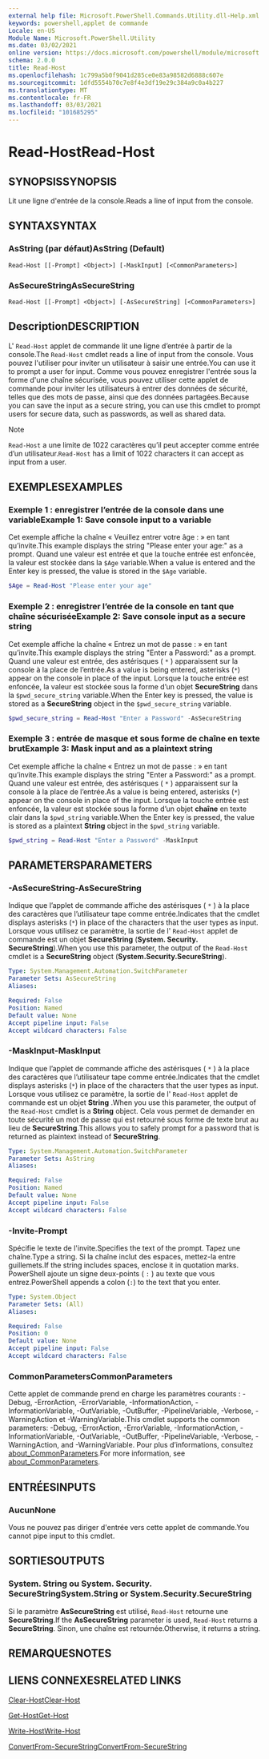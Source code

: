 ```yaml
---
external help file: Microsoft.PowerShell.Commands.Utility.dll-Help.xml
keywords: powershell,applet de commande
Locale: en-US
Module Name: Microsoft.PowerShell.Utility
ms.date: 03/02/2021
online version: https://docs.microsoft.com/powershell/module/microsoft.powershell.utility/read-host?view=powershell-7.1&WT.mc_id=ps-gethelp
schema: 2.0.0
title: Read-Host
ms.openlocfilehash: 1c799a5b0f9041d285ce0e83a98582d6888c607e
ms.sourcegitcommit: 1dfd5554b70c7e8f4e3df19e29c384a9c0a4b227
ms.translationtype: MT
ms.contentlocale: fr-FR
ms.lasthandoff: 03/03/2021
ms.locfileid: "101685295"
---
```

# <span data-ttu-id="36992-103">Read-Host</span><span class="sxs-lookup"><span data-stu-id="36992-103">Read-Host</span></span>

## <span data-ttu-id="36992-104">SYNOPSIS</span><span class="sxs-lookup"><span data-stu-id="36992-104">SYNOPSIS</span></span>
<span data-ttu-id="36992-105">Lit une ligne d'entrée de la console.</span><span class="sxs-lookup"><span data-stu-id="36992-105">Reads a line of input from the console.</span></span>

## <span data-ttu-id="36992-106">SYNTAX</span><span class="sxs-lookup"><span data-stu-id="36992-106">SYNTAX</span></span>

### <span data-ttu-id="36992-107">AsString (par défaut)</span><span class="sxs-lookup"><span data-stu-id="36992-107">AsString (Default)</span></span>

```
Read-Host [[-Prompt] <Object>] [-MaskInput] [<CommonParameters>]
```

### <span data-ttu-id="36992-108">AsSecureString</span><span class="sxs-lookup"><span data-stu-id="36992-108">AsSecureString</span></span>

```
Read-Host [[-Prompt] <Object>] [-AsSecureString] [<CommonParameters>]
```

## <span data-ttu-id="36992-109">Description</span><span class="sxs-lookup"><span data-stu-id="36992-109">DESCRIPTION</span></span>

<span data-ttu-id="36992-110">L' `Read-Host` applet de commande lit une ligne d’entrée à partir de la console.</span><span class="sxs-lookup"><span data-stu-id="36992-110">The `Read-Host` cmdlet reads a line of input from the console.</span></span> <span data-ttu-id="36992-111">Vous pouvez l'utiliser pour inviter un utilisateur à saisir une entrée.</span><span class="sxs-lookup"><span data-stu-id="36992-111">You can use it to prompt a user for input.</span></span> <span data-ttu-id="36992-112">Comme vous pouvez enregistrer l'entrée sous la forme d'une chaîne sécurisée, vous pouvez utiliser cette applet de commande pour inviter les utilisateurs à entrer des données de sécurité, telles que des mots de passe, ainsi que des données partagées.</span><span class="sxs-lookup"><span data-stu-id="36992-112">Because you can save the input as a secure string, you can use this cmdlet to prompt users for secure data, such as passwords, as well as shared data.</span></span>

> [!NOTE]
> <span data-ttu-id="36992-113">`Read-Host` a une limite de 1022 caractères qu’il peut accepter comme entrée d’un utilisateur.</span><span class="sxs-lookup"><span data-stu-id="36992-113">`Read-Host` has a limit of 1022 characters it can accept as input from a user.</span></span>

## <span data-ttu-id="36992-114">EXEMPLES</span><span class="sxs-lookup"><span data-stu-id="36992-114">EXAMPLES</span></span>

### <span data-ttu-id="36992-115">Exemple 1 : enregistrer l’entrée de la console dans une variable</span><span class="sxs-lookup"><span data-stu-id="36992-115">Example 1: Save console input to a variable</span></span>

<span data-ttu-id="36992-116">Cet exemple affiche la chaîne « Veuillez entrer votre âge : » en tant qu’invite.</span><span class="sxs-lookup"><span data-stu-id="36992-116">This example displays the string "Please enter your age:" as a prompt.</span></span> <span data-ttu-id="36992-117">Quand une valeur est entrée et que la touche entrée est enfoncée, la valeur est stockée dans la `$Age` variable.</span><span class="sxs-lookup"><span data-stu-id="36992-117">When a value is entered and the Enter key is pressed, the value is stored in the `$Age` variable.</span></span>

```powershell
$Age = Read-Host "Please enter your age"
```

### <span data-ttu-id="36992-118">Exemple 2 : enregistrer l’entrée de la console en tant que chaîne sécurisée</span><span class="sxs-lookup"><span data-stu-id="36992-118">Example 2: Save console input as a secure string</span></span>

<span data-ttu-id="36992-119">Cet exemple affiche la chaîne « Entrez un mot de passe : » en tant qu’invite.</span><span class="sxs-lookup"><span data-stu-id="36992-119">This example displays the string "Enter a Password:" as a prompt.</span></span> <span data-ttu-id="36992-120">Quand une valeur est entrée, des astérisques ( `*` ) apparaissent sur la console à la place de l’entrée.</span><span class="sxs-lookup"><span data-stu-id="36992-120">As a value is being entered, asterisks (`*`) appear on the console in place of the input.</span></span> <span data-ttu-id="36992-121">Lorsque la touche entrée est enfoncée, la valeur est stockée sous la forme d’un objet **SecureString** dans la `$pwd_secure_string` variable.</span><span class="sxs-lookup"><span data-stu-id="36992-121">When the Enter key is pressed, the value is stored as a **SecureString** object in the `$pwd_secure_string` variable.</span></span>

```powershell
$pwd_secure_string = Read-Host "Enter a Password" -AsSecureString
```

### <span data-ttu-id="36992-122">Exemple 3 : entrée de masque et sous forme de chaîne en texte brut</span><span class="sxs-lookup"><span data-stu-id="36992-122">Example 3: Mask input and as a plaintext string</span></span>

<span data-ttu-id="36992-123">Cet exemple affiche la chaîne « Entrez un mot de passe : » en tant qu’invite.</span><span class="sxs-lookup"><span data-stu-id="36992-123">This example displays the string "Enter a Password:" as a prompt.</span></span> <span data-ttu-id="36992-124">Quand une valeur est entrée, des astérisques ( `*` ) apparaissent sur la console à la place de l’entrée.</span><span class="sxs-lookup"><span data-stu-id="36992-124">As a value is being entered, asterisks (`*`) appear on the console in place of the input.</span></span> <span data-ttu-id="36992-125">Lorsque la touche entrée est enfoncée, la valeur est stockée sous la forme d’un objet **chaîne** en texte clair dans la `$pwd_string` variable.</span><span class="sxs-lookup"><span data-stu-id="36992-125">When the Enter key is pressed, the value is stored as a plaintext **String** object in the `$pwd_string` variable.</span></span>

```powershell
$pwd_string = Read-Host "Enter a Password" -MaskInput
```

## <span data-ttu-id="36992-126">PARAMETERS</span><span class="sxs-lookup"><span data-stu-id="36992-126">PARAMETERS</span></span>

### <span data-ttu-id="36992-127">-AsSecureString</span><span class="sxs-lookup"><span data-stu-id="36992-127">-AsSecureString</span></span>

<span data-ttu-id="36992-128">Indique que l’applet de commande affiche des astérisques ( `*` ) à la place des caractères que l’utilisateur tape comme entrée.</span><span class="sxs-lookup"><span data-stu-id="36992-128">Indicates that the cmdlet displays asterisks (`*`) in place of the characters that the user types as input.</span></span> <span data-ttu-id="36992-129">Lorsque vous utilisez ce paramètre, la sortie de l' `Read-Host` applet de commande est un objet **SecureString** (**System. Security. SecureString**).</span><span class="sxs-lookup"><span data-stu-id="36992-129">When you use this parameter, the output of the `Read-Host` cmdlet is a **SecureString** object (**System.Security.SecureString**).</span></span>

```yaml
Type: System.Management.Automation.SwitchParameter
Parameter Sets: AsSecureString
Aliases:

Required: False
Position: Named
Default value: None
Accept pipeline input: False
Accept wildcard characters: False
```

### <span data-ttu-id="36992-130">-MaskInput</span><span class="sxs-lookup"><span data-stu-id="36992-130">-MaskInput</span></span>

<span data-ttu-id="36992-131">Indique que l’applet de commande affiche des astérisques ( `*` ) à la place des caractères que l’utilisateur tape comme entrée.</span><span class="sxs-lookup"><span data-stu-id="36992-131">Indicates that the cmdlet displays asterisks (`*`) in place of the characters that the user types as input.</span></span> <span data-ttu-id="36992-132">Lorsque vous utilisez ce paramètre, la sortie de l' `Read-Host` applet de commande est un objet **String** .</span><span class="sxs-lookup"><span data-stu-id="36992-132">When you use this parameter, the output of the `Read-Host` cmdlet is a **String** object.</span></span>
<span data-ttu-id="36992-133">Cela vous permet de demander en toute sécurité un mot de passe qui est retourné sous forme de texte brut au lieu de **SecureString**.</span><span class="sxs-lookup"><span data-stu-id="36992-133">This allows you to safely prompt for a password that is returned as plaintext instead of **SecureString**.</span></span>

```yaml
Type: System.Management.Automation.SwitchParameter
Parameter Sets: AsString
Aliases:

Required: False
Position: Named
Default value: None
Accept pipeline input: False
Accept wildcard characters: False
```

### <span data-ttu-id="36992-134">-Invite</span><span class="sxs-lookup"><span data-stu-id="36992-134">-Prompt</span></span>

<span data-ttu-id="36992-135">Spécifie le texte de l'invite.</span><span class="sxs-lookup"><span data-stu-id="36992-135">Specifies the text of the prompt.</span></span> <span data-ttu-id="36992-136">Tapez une chaîne.</span><span class="sxs-lookup"><span data-stu-id="36992-136">Type a string.</span></span> <span data-ttu-id="36992-137">Si la chaîne inclut des espaces, mettez-la entre guillemets.</span><span class="sxs-lookup"><span data-stu-id="36992-137">If the string includes spaces, enclose it in quotation marks.</span></span> <span data-ttu-id="36992-138">PowerShell ajoute un signe deux-points ( `:` ) au texte que vous entrez.</span><span class="sxs-lookup"><span data-stu-id="36992-138">PowerShell appends a colon (`:`) to the text that you enter.</span></span>

```yaml
Type: System.Object
Parameter Sets: (All)
Aliases:

Required: False
Position: 0
Default value: None
Accept pipeline input: False
Accept wildcard characters: False
```

### <span data-ttu-id="36992-139">CommonParameters</span><span class="sxs-lookup"><span data-stu-id="36992-139">CommonParameters</span></span>

<span data-ttu-id="36992-140">Cette applet de commande prend en charge les paramètres courants : -Debug, -ErrorAction, -ErrorVariable, -InformationAction, -InformationVariable, -OutVariable, -OutBuffer, -PipelineVariable, -Verbose, -WarningAction et -WarningVariable.</span><span class="sxs-lookup"><span data-stu-id="36992-140">This cmdlet supports the common parameters: -Debug, -ErrorAction, -ErrorVariable, -InformationAction, -InformationVariable, -OutVariable, -OutBuffer, -PipelineVariable, -Verbose, -WarningAction, and -WarningVariable.</span></span> <span data-ttu-id="36992-141">Pour plus d’informations, consultez [about_CommonParameters](https://go.microsoft.com/fwlink/?LinkID=113216).</span><span class="sxs-lookup"><span data-stu-id="36992-141">For more information, see [about_CommonParameters](https://go.microsoft.com/fwlink/?LinkID=113216).</span></span>

## <span data-ttu-id="36992-142">ENTRÉES</span><span class="sxs-lookup"><span data-stu-id="36992-142">INPUTS</span></span>

### <span data-ttu-id="36992-143">Aucun</span><span class="sxs-lookup"><span data-stu-id="36992-143">None</span></span>

<span data-ttu-id="36992-144">Vous ne pouvez pas diriger d'entrée vers cette applet de commande.</span><span class="sxs-lookup"><span data-stu-id="36992-144">You cannot pipe input to this cmdlet.</span></span>

## <span data-ttu-id="36992-145">SORTIES</span><span class="sxs-lookup"><span data-stu-id="36992-145">OUTPUTS</span></span>

### <span data-ttu-id="36992-146">System. String ou System. Security. SecureString</span><span class="sxs-lookup"><span data-stu-id="36992-146">System.String or System.Security.SecureString</span></span>

<span data-ttu-id="36992-147">Si le paramètre **AsSecureString** est utilisé, `Read-Host` retourne une **SecureString**.</span><span class="sxs-lookup"><span data-stu-id="36992-147">If the **AsSecureString** parameter is used, `Read-Host` returns a **SecureString**.</span></span> <span data-ttu-id="36992-148">Sinon, une chaîne est retournée.</span><span class="sxs-lookup"><span data-stu-id="36992-148">Otherwise, it returns a string.</span></span>

## <span data-ttu-id="36992-149">REMARQUES</span><span class="sxs-lookup"><span data-stu-id="36992-149">NOTES</span></span>

## <span data-ttu-id="36992-150">LIENS CONNEXES</span><span class="sxs-lookup"><span data-stu-id="36992-150">RELATED LINKS</span></span>

[<span data-ttu-id="36992-151">Clear-Host</span><span class="sxs-lookup"><span data-stu-id="36992-151">Clear-Host</span></span>](../microsoft.powershell.core/clear-host.md)

[<span data-ttu-id="36992-152">Get-Host</span><span class="sxs-lookup"><span data-stu-id="36992-152">Get-Host</span></span>](Get-Host.md)

[<span data-ttu-id="36992-153">Write-Host</span><span class="sxs-lookup"><span data-stu-id="36992-153">Write-Host</span></span>](Write-Host.md)

[<span data-ttu-id="36992-154">ConvertFrom-SecureString</span><span class="sxs-lookup"><span data-stu-id="36992-154">ConvertFrom-SecureString</span></span>](../Microsoft.PowerShell.Security/ConvertFrom-SecureString.md)

